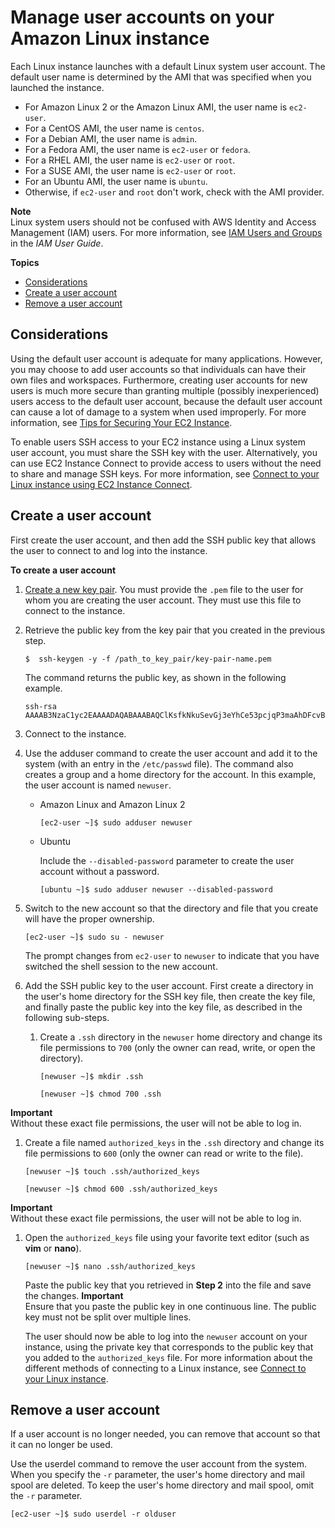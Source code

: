 # Manage user accounts on your Amazon Linux instance<a name="managing-users"></a>

Each Linux instance launches with a default Linux system user account\. The default user name is determined by the AMI that was specified when you launched the instance\.
+ For Amazon Linux 2 or the Amazon Linux AMI, the user name is `ec2-user`\.
+ For a CentOS AMI, the user name is `centos`\.
+ For a Debian AMI, the user name is `admin`\.
+ For a Fedora AMI, the user name is `ec2-user` or `fedora`\.
+ For a RHEL AMI, the user name is `ec2-user` or `root`\.
+ For a SUSE AMI, the user name is `ec2-user` or `root`\.
+ For an Ubuntu AMI, the user name is `ubuntu`\.
+ Otherwise, if `ec2-user` and `root` don't work, check with the AMI provider\.

**Note**  
Linux system users should not be confused with AWS Identity and Access Management \(IAM\) users\. For more information, see [IAM Users and Groups](https://docs.aws.amazon.com/IAM/latest/UserGuide/Using_WorkingWithGroupsAndUsers.html) in the *IAM User Guide*\.

**Topics**
+ [Considerations](#add-user-best-practice)
+ [Create a user account](#create-user-account)
+ [Remove a user account](#delete-user-acount)

## Considerations<a name="add-user-best-practice"></a>

Using the default user account is adequate for many applications\. However, you may choose to add user accounts so that individuals can have their own files and workspaces\. Furthermore, creating user accounts for new users is much more secure than granting multiple \(possibly inexperienced\) users access to the default user account, because the default user account can cause a lot of damage to a system when used improperly\. For more information, see [Tips for Securing Your EC2 Instance](http://aws.amazon.com/articles/tips-for-securing-your-ec2-instance/)\.

To enable users SSH access to your EC2 instance using a Linux system user account, you must share the SSH key with the user\. Alternatively, you can use EC2 Instance Connect to provide access to users without the need to share and manage SSH keys\. For more information, see [Connect to your Linux instance using EC2 Instance Connect](Connect-using-EC2-Instance-Connect.md)\.

## Create a user account<a name="create-user-account"></a>

First create the user account, and then add the SSH public key that allows the user to connect to and log into the instance\.

**To create a user account**

1. [Create a new key pair](ec2-key-pairs.md#having-ec2-create-your-key-pair)\. You must provide the `.pem` file to the user for whom you are creating the user account\. They must use this file to connect to the instance\.

1. Retrieve the public key from the key pair that you created in the previous step\.

   ```
   $  ssh-keygen -y -f /path_to_key_pair/key-pair-name.pem
   ```

   The command returns the public key, as shown in the following example\.

   ```
   ssh-rsa AAAAB3NzaC1yc2EAAAADAQABAAABAQClKsfkNkuSevGj3eYhCe53pcjqP3maAhDFcvBS7O6Vhz2ItxCih+PnDSUaw+WNQn/mZphTk/a/gU8jEzoOWbkM4yxyb/wB96xbiFveSFJuOp/d6RJhJOI0iBXrlsLnBItntckiJ7FbtxJMXLvvwJryDUilBMTjYtwB+QhYXUMOzce5Pjz5/i8SeJtjnV3iAoG/cQk+0FzZqaeJAAHco+CY/5WrUBkrHmFJr6HcXkvJdWPkYQS3xqC0+FmUZofz221CBt5IMucxXPkX4rWi+z7wB3RbBQoQzd8v7yeb7OzlPnWOyN0qFU0XA246RA8QFYiCNYwI3f05p6KLxEXAMPLE
   ```

1. Connect to the instance\.

1. Use the adduser command to create the user account and add it to the system \(with an entry in the `/etc/passwd` file\)\. The command also creates a group and a home directory for the account\. In this example, the user account is named `newuser`\.
   + Amazon Linux and Amazon Linux 2

     ```
     [ec2-user ~]$ sudo adduser newuser
     ```
   + Ubuntu

     Include the `--disabled-password` parameter to create the user account without a password\.

     ```
     [ubuntu ~]$ sudo adduser newuser --disabled-password
     ```

1. Switch to the new account so that the directory and file that you create will have the proper ownership\.

   ```
   [ec2-user ~]$ sudo su - newuser
   ```

   The prompt changes from `ec2-user` to `newuser` to indicate that you have switched the shell session to the new account\.

1. Add the SSH public key to the user account\. First create a directory in the user's home directory for the SSH key file, then create the key file, and finally paste the public key into the key file, as described in the following sub\-steps\.

   1. Create a `.ssh` directory in the `newuser` home directory and change its file permissions to `700` \(only the owner can read, write, or open the directory\)\.

      ```
      [newuser ~]$ mkdir .ssh
      ```

      ```
      [newuser ~]$ chmod 700 .ssh
      ```
**Important**  
Without these exact file permissions, the user will not be able to log in\.

   1. Create a file named `authorized_keys` in the `.ssh` directory and change its file permissions to `600` \(only the owner can read or write to the file\)\.

      ```
      [newuser ~]$ touch .ssh/authorized_keys
      ```

      ```
      [newuser ~]$ chmod 600 .ssh/authorized_keys
      ```
**Important**  
Without these exact file permissions, the user will not be able to log in\.

   1. <a name="edit_auth_keys"></a>Open the `authorized_keys` file using your favorite text editor \(such as **vim** or **nano**\)\.

      ```
      [newuser ~]$ nano .ssh/authorized_keys
      ```

      Paste the public key that you retrieved in **Step 2** into the file and save the changes\.
**Important**  
Ensure that you paste the public key in one continuous line\. The public key must not be split over multiple lines\.

      The user should now be able to log into the `newuser` account on your instance, using the private key that corresponds to the public key that you added to the `authorized_keys` file\. For more information about the different methods of connecting to a Linux instance, see [Connect to your Linux instance](AccessingInstances.md)\.

## Remove a user account<a name="delete-user-acount"></a>

If a user account is no longer needed, you can remove that account so that it can no longer be used\.

Use the userdel command to remove the user account from the system\. When you specify the `-r` parameter, the user's home directory and mail spool are deleted\. To keep the user's home directory and mail spool, omit the `-r` parameter\.

```
[ec2-user ~]$ sudo userdel -r olduser
```